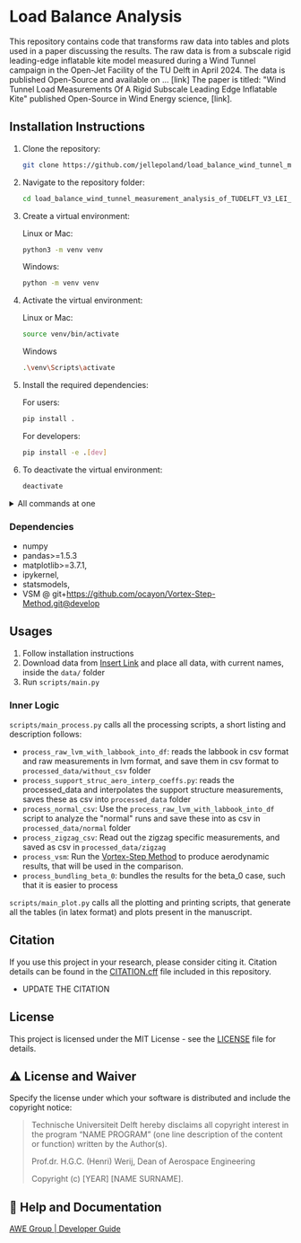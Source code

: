# Load Balance Analysis
This repository contains code that transforms raw data into tables and plots used in a paper discussing the results. The raw data is from a subscale rigid leading-edge inflatable kite model measured during a Wind Tunnel campaign in the Open-Jet Facility of the TU Delft in April 2024. The data is published Open-Source and available on ... [link] The paper is titled: "Wind Tunnel Load Measurements Of A Rigid Subscale Leading Edge Inflatable Kite" published Open-Source in Wind Energy science, [link].

## Installation Instructions
1. Clone the repository:
    ```bash
    git clone https://github.com/jellepoland/load_balance_wind_tunnel_measurement_analysis_of_TUDELFT_V3_LEI_KITE_scale_model
    ```

2. Navigate to the repository folder:
    ```bash
    cd load_balance_wind_tunnel_measurement_analysis_of_TUDELFT_V3_LEI_KITE_scale_model
    ```
    
3. Create a virtual environment:
   
   Linux or Mac:
    ```bash
    python3 -m venv venv
    ```
    
    Windows:
    ```bash
    python -m venv venv
    ```
    
5. Activate the virtual environment:

   Linux or Mac:
    ```bash
    source venv/bin/activate
    ```

    Windows
    ```bash
    .\venv\Scripts\activate
    ```

6. Install the required dependencies:

   For users:
    ```bash
    pip install .
    ```
        
   For developers:
    ```bash
    pip install -e .[dev]
    ```

7. To deactivate the virtual environment:
    ```bash
    deactivate
    ```
<details>
    <summary>All commands at one</summary>
    ```bash
    git clone https://github.com/jellepoland/load_balance_wind_tunnel_measurement_analysis_of_TUDELFT_V3_LEI_KITE_scale_model
    cd load_balance_wind_tunnel_measurement_analysis_of_TUDELFT_V3_LEI_KITE_scale_model
    python3 -m venv venv
    source venv/bin/activate
    pip install -e .[dev]
    ```
</details>

### Dependencies
- numpy
- pandas>=1.5.3
- matplotlib>=3.7.1,
- ipykernel,
- statsmodels,
- VSM @ git+https://github.com/ocayon/Vortex-Step-Method.git@develop


## Usages
1. Follow installation instructions
2. Download data from [Insert Link](..) and place all data, with current names, inside the `data/` folder
3. Run `scripts/main.py`

### Inner Logic
`scripts/main_process.py` calls all the processing scripts, a short listing and description follows:
- `process_raw_lvm_with_labbook_into_df`: reads the labbook in csv format and raw measurements in lvm format, and save them in csv format to `processed_data/without_csv` folder
- `process_support_struc_aero_interp_coeffs.py`: reads the processed_data and interpolates the support structure measurements, saves these as csv into `processed_data` folder
- `process_normal_csv`: Use the `process_raw_lvm_with_labbook_into_df` script to analyze the "normal" runs and save these into as csv in `processed_data/normal` folder
- `process_zigzag_csv`: Read out the zigzag specific measurements, and saved as csv in `processed_data/zigzag`
- `process_vsm`: Run the [Vortex-Step Method](https://github.com/ocayon/Vortex-Step-Method/tree/main/src/VSM) to produce aerodynamic results, that will be used in the comparison. 
- `process_bundling_beta_0`: bundles the results for the beta_0 case, such that it is easier to process

`scripts/main_plot.py` calls all the plotting and printing scripts, that generate all the tables (in latex format) and plots present in the manuscript.


## Citation
If you use this project in your research, please consider citing it. 
Citation details can be found in the [CITATION.cff](CITATION.cff) file included in this repository.
- UPDATE THE CITATION


## License
This project is licensed under the MIT License - see the [LICENSE](LICENSE) file for details.

## :warning: License and Waiver

Specify the license under which your software is distributed and include the copyright notice:

> Technische Universiteit Delft hereby disclaims all copyright interest in the program “NAME PROGRAM” (one line description of the content or function) written by the Author(s).
> 
> Prof.dr. H.G.C. (Henri) Werij, Dean of Aerospace Engineering
> 
> Copyright (c) [YEAR] [NAME SURNAME].

## :gem: Help and Documentation
[AWE Group | Developer Guide](https://awegroup.github.io/developer-guide/)



